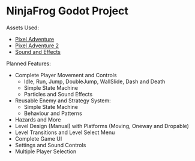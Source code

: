 # NinjaFrog Godot Project

Assets Used:
<br>

- [Pixel Adventure](https://pixelfrog-assets.itch.io/pixel-adventure-1)
  <br>
- [Pixel Adventure 2](https://pixelfrog-assets.itch.io/pixel-adventure-2)
- [Sound and Effects](https://freesound.org/)

Planned Features:

- Complete Player Movement and Controls
  - Idle, Run, Jump, DoubleJump, WallSlide, Dash and Death
  - Simple State Machine
  - Particles and Sound Effects
- Reusable Enemy and Strategy System:
  - Simple State Machine
  - Behaviour and Patterns
- Hazards and More
- Level Design (Manual) with Platforms (Moving, Oneway and Dropable)
- Level Transitions and Level Select Menu
- Complete Game UI
- Settings and Sound Controls
- Multiple Player Selection
